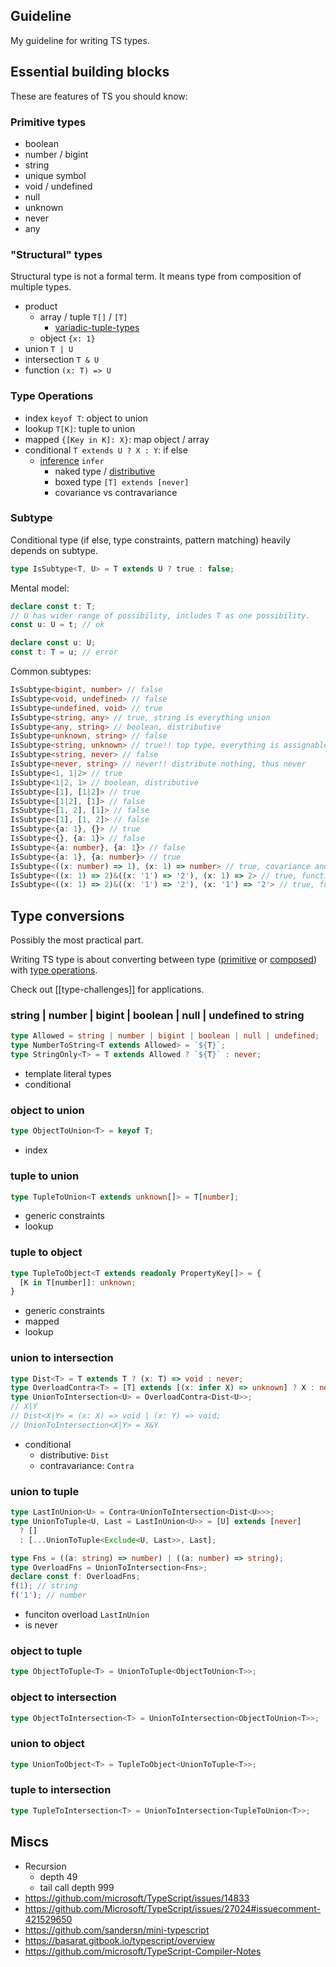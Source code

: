 ## Guideline

My guideline for writing TS types.

## Essential building blocks

These are features of TS you should know:

### Primitive types

- boolean
- number / bigint
- string
- unique symbol
- void / undefined
- null
- unknown
- never
- any

### "Structural" types

Structural type is not a formal term. It means type from composition of multiple types.

- product
  - array / tuple `T[]` / `[T]`
    - [variadic-tuple-types](https://www.typescriptlang.org/docs/handbook/release-notes/typescript-4-0.html#variadic-tuple-types)
  - object `{x: 1}`
- union `T | U`
- intersection `T & U`
- function `(x: T) => U`

### Type Operations

- index `keyof T`: object to union
- lookup `T[K]`: tuple to union
- mapped `{[Key in K]: X}`: map object / array
- conditional `T extends U ? X : Y`: if else
  - [inference](https://www.typescriptlang.org/docs/handbook/release-notes/typescript-2-8.html#type-inference-in-conditional-types) `infer`
    - naked type / [distributive](https://www.typescriptlang.org/docs/handbook/2/conditional-types.html#distributive-conditional-types)
    - boxed type `[T] extends [never]`
    - covariance vs contravariance

### Subtype

Conditional type (if else, type constraints, pattern matching) heavily depends on subtype.

```ts
type IsSubtype<T, U> = T extends U ? true : false;
```

Mental model:

```ts
declare const t: T;
// U has wider range of possibility, includes T as one possibility.
const u: U = t; // ok

declare const u: U;
const t: T = u; // error
```

Common subtypes:

```ts
IsSubtype<bigint, number> // false
IsSubtype<void, undefined> // false
IsSubtype<undefined, void> // true
IsSubtype<string, any> // true, string is everything union
IsSubtype<any, string> // boolean, distributive
IsSubtype<unknown, string> // false
IsSubtype<string, unknown> // true!! top type, everything is assignable to unknown by design
IsSubtype<string, never> // false
IsSubtype<never, string> // never!! distribute nothing, thus never
IsSubtype<1, 1|2> // true
IsSubtype<1|2, 1> // boolean, distributive
IsSubtype<[1], [1|2]> // true
IsSubtype<[1|2], [1]> // false
IsSubtype<[1, 2], [1]> // false
IsSubtype<[1], [1, 2]> // false
IsSubtype<{a: 1}, {}> // true
IsSubtype<{}, {a: 1}> // false
IsSubtype<{a: number}, {a: 1}> // false
IsSubtype<{a: 1}, {a: number}> // true
IsSubtype<((x: number) => 1), (x: 1) => number> // true, covariance and contravariance
IsSubtype<((x: 1) => 2)&((x: '1') => '2'), (x: 1) => 2> // true, function overload
IsSubtype<((x: 1) => 2)&((x: '1') => '2'), (x: '1') => '2'> // true, function overload
```

## Type conversions

Possibly the most practical part.

Writing TS type is about converting between type ([primitive](#primitive-types) or [composed](#structural-types)) with [type operations](#type-operations).

Check out [[type-challenges]] for applications.

### string | number | bigint | boolean | null | undefined to string

```ts
type Allowed = string | number | bigint | boolean | null | undefined;
type NumberToString<T extends Allowed> = `${T}`;
type StringOnly<T> = T extends Allowed ? `${T}` : never;
```

- template literal types
- conditional

### object to union

```ts
type ObjectToUnion<T> = keyof T;
```

- index

### tuple to union

```ts
type TupleToUnion<T extends unknown[]> = T[number];
```

- generic constraints
- lookup

### tuple to object

```ts
type TupleToObject<T extends readonly PropertyKey[]> = {
  [K in T[number]]: unknown;
}
```

- generic constraints
- mapped
- lookup

### union to intersection

```ts
type Dist<T> = T extends T ? (x: T) => void : never;
type OverloadContra<T> = [T] extends [(x: infer X) => unknown] ? X : never;
type UnionToIntersection<U> = OverloadContra<Dist<U>>;
// X|Y
// Dist<X|Y> = (x: X) => void | (x: Y) => void;
// UnionToIntersection<X|Y> = X&Y
```

- conditional
  - distributive: `Dist`
  - contravariance: `Contra`

### union to tuple

```ts
type LastInUnion<U> = Contra<UnionToIntersection<Dist<U>>>;
type UnionToTuple<U, Last = LastInUnion<U>> = [U] extends [never]
  ? []
  : [...UnionToTuple<Exclude<U, Last>>, Last];
```

```ts
type Fns = ((a: string) => number) | ((a: number) => string);
type OverloadFns = UnionToIntersection<Fns>;
declare const f: OverloadFns;
f(1); // string
f('1'); // number
```

- funciton overload `LastInUnion`
- is never

### object to tuple

```ts
type ObjectToTuple<T> = UnionToTuple<ObjectToUnion<T>>;
```

### object to intersection

```ts
type ObjectToIntersection<T> = UnionToIntersection<ObjectToUnion<T>>;
```

### union to object

```ts
type UnionToObject<T> = TupleToObject<UnionToTuple<T>>;
```

### tuple to intersection

```ts
type TupleToIntersection<T> = UnionToIntersection<TupleToUnion<T>>;
```

## Miscs

- Recursion
  - depth 49
  - tail call depth 999
- https://github.com/microsoft/TypeScript/issues/14833
- https://github.com/Microsoft/TypeScript/issues/27024#issuecomment-421529650
- https://github.com/sandersn/mini-typescript
- https://basarat.gitbook.io/typescript/overview
- https://github.com/microsoft/TypeScript-Compiler-Notes
